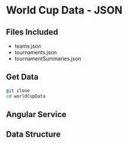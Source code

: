 World Cup Data - JSON
============

Files Included
----

* teams.json
* tournaments.json
* tournamentSummaries.json

Get Data
----
```sh
git clone 
cd worldCupData
```

Angular Service
----

Data Structure
----

